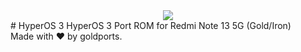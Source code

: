 <div align="center"><a><img src="https://github.com/laidix/HyperOS-3/blob/main/hyperos3_gold.png"></a></div>
# HyperOS 3
HyperOS 3 Port ROM for Redmi Note 13 5G (Gold/Iron) <br>
Made with ♥️ by goldports.
